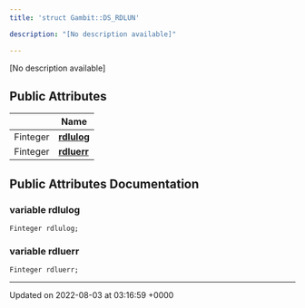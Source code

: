 ```yaml
---
title: 'struct Gambit::DS_RDLUN'

description: "[No description available]"

---
```









[No description available]

## Public Attributes

|                | Name           |
| -------------- | -------------- |
| Finteger | **[rdlulog](/documentation/code/main/classes/structgambit_1_1ds__rdlun/#variable-rdlulog)**  |
| Finteger | **[rdluerr](/documentation/code/main/classes/structgambit_1_1ds__rdlun/#variable-rdluerr)**  |

## Public Attributes Documentation

### variable rdlulog

```
Finteger rdlulog;
```


### variable rdluerr

```
Finteger rdluerr;
```


-------------------------------

Updated on 2022-08-03 at 03:16:59 +0000